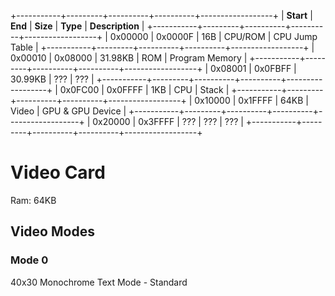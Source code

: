<!--
	4:3 aspect ratio resolutions: 640x480, 800x600, 960x720, 1024x768, 1280x960,
								  1400x1050, 1440x1080, 1600x1200, 1856x1392,
								  1920x1440, and 2048x1536.

	Other 4:3 aspect ratio resolutions: 40x30, 160x120, 256x192, 320x240,384x288,
										400x300, 512x384, 832x624, 1152x864, 
										1400x1050, 1792x1344, 1856x1392, 2304x1728, 
										2560x1920, 2800x2100, 3200x2400, 4096x3072, 
										2704x2028, 2720x2040, 2732x2048, 4000x3000, 
										6400x4800.
-->

+-----------+---------+----------+----------+------------------+
| **Start** | **End** | **Size** | **Type** | **Description**  |
+-----------+---------+----------+----------+------------------+
| 0x00000   | 0x0000F | 16B      | CPU/ROM  | CPU Jump Table   |
+-----------+---------+----------+----------+------------------+
| 0x00010   | 0x08000 | 31.98KB  | ROM      | Program Memory   |
+-----------+---------+----------+----------+------------------+
| 0x08001   | 0x0FBFF | 30.99KB  | ???      | ???              |
+-----------+---------+----------+----------+------------------+
| 0x0FC00   | 0x0FFFF | 1KB      | CPU      | Stack            |
+-----------+---------+----------+----------+------------------+
| 0x10000   | 0x1FFFF | 64KB     | Video    | GPU & GPU Device |
+-----------+---------+----------+----------+------------------+
| 0x20000   | 0x3FFFF | ???      | ???      | ???              |
+-----------+---------+----------+----------+------------------+

# Video Card

<!-- The video card will have 64KB of ram. It will have a 4:3 aspect ratio. -->

Ram: 64KB

## Video Modes

### Mode 0

40x30 Monochrome Text Mode - Standard